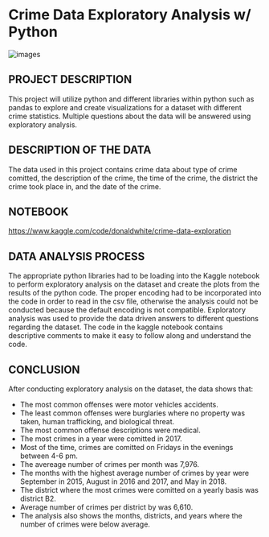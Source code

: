 # Crime Data Exploratory Analysis w/ Python
![images](https://github.com/dwhite256/Crime-Data-Exploratory-Analysis-w-Python/assets/170587320/27ed9f53-d8de-4349-95ba-160838aed1fa)

## PROJECT DESCRIPTION
This project will utilize python and different libraries within python such as pandas to explore and create visualizations for a dataset with different crime statistics. Multiple questions about the data will be answered using exploratory analysis.

## DESCRIPTION OF THE DATA
The data used in this project contains crime data about type of crime comitted, the description of the crime, the time of the crime, the district the crime took place in, and the date of the crime.

## NOTEBOOK
https://www.kaggle.com/code/donaldwhite/crime-data-exploration

## DATA ANALYSIS PROCESS
The appropriate python libraries had to be loading into the Kaggle notebook to perform exploratory analysis on the dataset and create the plots from the results of the python code. The proper encoding had to be incorporated into the code in order to read in the csv file, otherwise the analysis could not be conducted because the default encoding is not compatible. Exploratory analysis was used to provide the data driven answers to different questions regarding the dataset. The code in the kaggle notebook contains descriptive comments to make it easy to follow along and understand the code.

## CONCLUSION
After conducting exploratory analysis on the dataset, the data shows that:
* The most common offenses were motor vehicles accidents.
* The least common offenses were burglaries where no property was taken, human trafficking, and biological threat.
* The most common offense descriptions were medical.
* The most crimes in a year were comitted in 2017.
* Most of the time, crimes are comitted on Fridays in the evenings between 4-6 pm.
* The avereage number of crimes per month was 7,976.
* The months with the highest average number of crimes by year were September in 2015, August in 2016 and 2017, and May in 2018.
* The district where the most crimes were comitted on a yearly basis was district B2.
* Average number of crimes per district by was 6,610.
* The analysis also shows the months, districts, and years where the number of crimes were below average.
